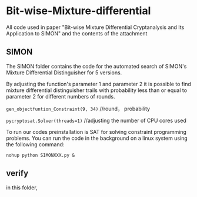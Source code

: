 # Bit-wise-Mixture-differential
All code used in paper "Bit-wise Mixture Differential Cryptanalysis and Its Application to SIMON" and the contents of the attachment

## SIMON
The SIMON folder contains the code for the automated search of SIMON's Mixture Differential Distinguisher for 5 versions.

By adjusting the function's parameter 1 and parameter 2 it is possible to find mixture differential distinguisher trails with probability less than or equal to parameter 2 for different numbers of rounds.

`gen_objectfuntion_Constraint(9, 34)` //round， probability

`pycryptosat.Solver(threads=1)` //adjusting the number of CPU cores used

To run our codes preinstallation is SAT for solving constraint programming problems. You can run the code in the background on a linux system using the following command:

`nohup python SIMONXXX.py &`


## verify
in this folder,
